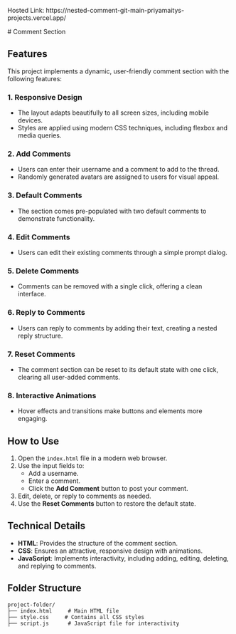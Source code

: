 <p>Hosted Link: https://nested-comment-git-main-priyamaitys-projects.vercel.app/</p>
# Comment Section

## Features
This project implements a dynamic, user-friendly comment section with the following features:

### 1. **Responsive Design**
- The layout adapts beautifully to all screen sizes, including mobile devices.
- Styles are applied using modern CSS techniques, including flexbox and media queries.

### 2. **Add Comments**
- Users can enter their username and a comment to add to the thread.
- Randomly generated avatars are assigned to users for visual appeal.

### 3. **Default Comments**
- The section comes pre-populated with two default comments to demonstrate functionality.

### 4. **Edit Comments**
- Users can edit their existing comments through a simple prompt dialog.

### 5. **Delete Comments**
- Comments can be removed with a single click, offering a clean interface.

### 6. **Reply to Comments**
- Users can reply to comments by adding their text, creating a nested reply structure.

### 7. **Reset Comments**
- The comment section can be reset to its default state with one click, clearing all user-added comments.

### 8. **Interactive Animations**
- Hover effects and transitions make buttons and elements more engaging.

## How to Use
1. Open the `index.html` file in a modern web browser.
2. Use the input fields to:
   - Add a username.
   - Enter a comment.
   - Click the **Add Comment** button to post your comment.
3. Edit, delete, or reply to comments as needed.
4. Use the **Reset Comments** button to restore the default state.

## Technical Details
- **HTML**: Provides the structure of the comment section.
- **CSS**: Ensures an attractive, responsive design with animations.
- **JavaScript**: Implements interactivity, including adding, editing, deleting, and replying to comments.

## Folder Structure
```
project-folder/
├── index.html     # Main HTML file
├── style.css     # Contains all CSS styles
├── script.js      # JavaScript file for interactivity
```
